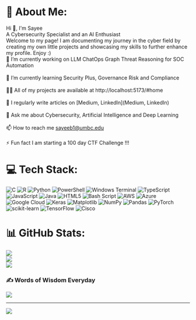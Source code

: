 # 💫 About Me:
Hi 👋, I'm Sayee<br>A Cybersecurity Specialist and an AI Enthusiast<br>Welcome to my page! I am documenting my journey in the cyber field by creating my own little projects and showcasing my skills to further enhance my profile. Enjoy :)<br>🔭 I’m currently working on LLM ChatOps Graph Threat Reasoning for SOC Automation<br><br>🌱 I’m currently learning Security Plus, Governance Risk and Compliance<br><br>👨‍💻 All of my projects are available at http://localhost:5173/#home<br><br>📝 I regularly write articles on [Medium, LinkedIn](Medium, LinkedIn)<br><br>💬 Ask me about Cybersecurity, Artificial Intelligence and Deep Learning<br><br>📫 How to reach me sayeeb1@umbc.edu<br><br>⚡ Fun fact I am starting a 100 day CTF Challenge !!!


# 💻 Tech Stack:
![C](https://img.shields.io/badge/c-%2300599C.svg?style=plastic&logo=c&logoColor=white) ![R](https://img.shields.io/badge/r-%23276DC3.svg?style=plastic&logo=r&logoColor=white) ![Python](https://img.shields.io/badge/python-3670A0?style=plastic&logo=python&logoColor=ffdd54) ![PowerShell](https://img.shields.io/badge/PowerShell-%235391FE.svg?style=plastic&logo=powershell&logoColor=white) ![Windows Terminal](https://img.shields.io/badge/Windows%20Terminal-%234D4D4D.svg?style=plastic&logo=windows-terminal&logoColor=white) ![TypeScript](https://img.shields.io/badge/typescript-%23007ACC.svg?style=plastic&logo=typescript&logoColor=white) ![JavaScript](https://img.shields.io/badge/javascript-%23323330.svg?style=plastic&logo=javascript&logoColor=%23F7DF1E) ![Java](https://img.shields.io/badge/java-%23ED8B00.svg?style=plastic&logo=openjdk&logoColor=white) ![HTML5](https://img.shields.io/badge/html5-%23E34F26.svg?style=plastic&logo=html5&logoColor=white) ![Bash Script](https://img.shields.io/badge/bash_script-%23121011.svg?style=plastic&logo=gnu-bash&logoColor=white) ![AWS](https://img.shields.io/badge/AWS-%23FF9900.svg?style=plastic&logo=amazon-aws&logoColor=white) ![Azure](https://img.shields.io/badge/azure-%230072C6.svg?style=plastic&logo=microsoftazure&logoColor=white) ![Google Cloud](https://img.shields.io/badge/GoogleCloud-%234285F4.svg?style=plastic&logo=google-cloud&logoColor=white) ![Keras](https://img.shields.io/badge/Keras-%23D00000.svg?style=plastic&logo=Keras&logoColor=white) ![Matplotlib](https://img.shields.io/badge/Matplotlib-%23ffffff.svg?style=plastic&logo=Matplotlib&logoColor=black) ![NumPy](https://img.shields.io/badge/numpy-%23013243.svg?style=plastic&logo=numpy&logoColor=white) ![Pandas](https://img.shields.io/badge/pandas-%23150458.svg?style=plastic&logo=pandas&logoColor=white) ![PyTorch](https://img.shields.io/badge/PyTorch-%23EE4C2C.svg?style=plastic&logo=PyTorch&logoColor=white) ![scikit-learn](https://img.shields.io/badge/scikit--learn-%23F7931E.svg?style=plastic&logo=scikit-learn&logoColor=white) ![TensorFlow](https://img.shields.io/badge/TensorFlow-%23FF6F00.svg?style=plastic&logo=TensorFlow&logoColor=white) ![Cisco](https://img.shields.io/badge/cisco-%23049fd9.svg?style=plastic&logo=cisco&logoColor=black)
# 📊 GitHub Stats:
![](https://github-readme-stats.vercel.app/api?username=goofy-hacker&theme=dark&hide_border=false&include_all_commits=false&count_private=false)<br/>
![](https://nirzak-streak-stats.vercel.app/?user=goofy-hacker&theme=dark&hide_border=false)<br/>
![](https://github-readme-stats.vercel.app/api/top-langs/?username=goofy-hacker&theme=dark&hide_border=false&include_all_commits=false&count_private=false&layout=compact)

### ✍️ Words of Wisdom Everyday
![](https://quotes-github-readme.vercel.app/api?type=horizontal&theme=radical)

---
[![](https://visitcount.itsvg.in/api?id=goofy-hacker&icon=8&color=10)](https://visitcount.itsvg.in)

<!-- Proudly created with GPRM ( https://gprm.itsvg.in ) -->
